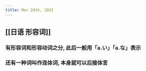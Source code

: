 ```yaml
---
title: Mar 24th, 2021
---
```


## [[日语 形容词]]
### 有形容词和形容动词之分, 此后一般用「a.い」「a.な」表示
### 还有一种词叫作连体词, 本身就可以后接体言
